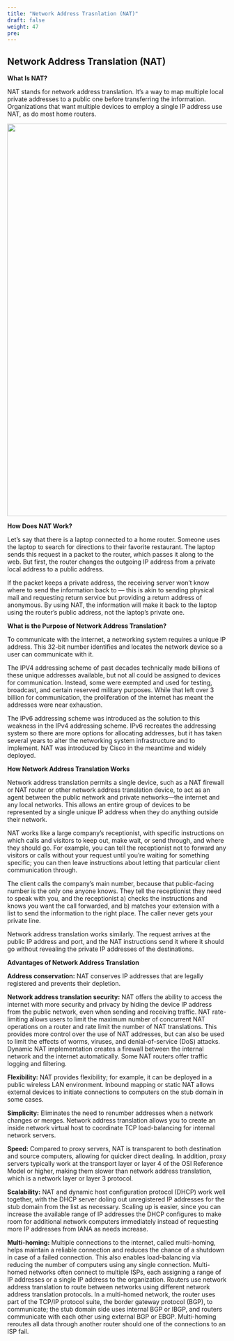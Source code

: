 ```yaml
---
title: "Network Address Trasnlation (NAT)"
draft: false
weight: 47
pre: 
---
```



**Network Address Translation (NAT)**
---

**What Is NAT?**

NAT stands for network address translation. It’s a way to map multiple local private addresses to a public one before transferring the information. Organizations that want multiple devices to employ a single IP address use NAT, as do most home routers.

<img src='/images/nat.webp' width='900px'>
 

**How Does NAT Work?**

Let’s say that there is a laptop connected to a home router. Someone uses the laptop to search for directions to their favorite restaurant. The laptop sends this request in a packet to the router, which passes it along to the web. But first, the router changes the outgoing IP address from a private local address to a public address.

If the packet keeps a private address, the receiving server won’t know where to send the information back to — this is akin to sending physical mail and requesting return service but providing a return address of anonymous. By using NAT, the information will make it back to the laptop using the router’s public address, not the laptop’s private one.
 

**What is the Purpose of Network Address Translation?**

To communicate with the internet, a networking system requires a unique IP address. This 32-bit number identifies and locates the network device so a user can communicate with it.

The IPV4 addressing scheme of past decades technically made billions of these unique addresses available, but not all could be assigned to devices for communication. Instead, some were exempted and used for testing, broadcast, and certain reserved military purposes. While that left over 3 billion for communication, the proliferation of the internet has meant the addresses were near exhaustion.

The IPv6 addressing scheme was introduced as the solution to this weakness in the IPv4 addressing scheme. IPv6 recreates the addressing system so there are more options for allocating addresses, but it has taken several years to alter the networking system infrastructure and to implement. NAT was introduced by Cisco in the meantime and widely deployed.
 

**How Network Address Translation Works**

Network address translation permits a single device, such as a NAT firewall or NAT router or other network address translation device, to act as an agent between the public network and private networks—the internet and any local networks. This allows an entire group of devices to be represented by a single unique IP address when they do anything outside their network.

NAT works like a large company’s receptionist, with specific instructions on which calls and visitors to keep out, make wait, or send through, and where they should go. For example, you can tell the receptionist not to forward any visitors or calls without your request until you’re waiting for something specific; you can then leave instructions about letting that particular client communication through.

The client calls the company’s main number, because that public-facing number is the only one anyone knows. They tell the receptionist they need to speak with you, and the receptionist a) checks the instructions and knows you want the call forwarded, and b) matches your extension with a list to send the information to the right place. The caller never gets your private line.

Network address translation works similarly. The request arrives at the public IP address and port, and the NAT instructions send it where it should go without revealing the private IP addresses of the destinations.

**Advantages of Network Address Translation**

**Address conservation:** NAT conserves IP addresses that are legally registered and prevents their depletion.

**Network address translation security:** NAT offers the ability to access the internet with more security and privacy by hiding the device IP address from the public network, even when sending and receiving traffic. NAT rate-limiting allows users to limit the maximum number of concurrent NAT operations on a router and rate limit the number of NAT translations. This provides more control over the use of NAT addresses, but can also be used to limit the effects of worms, viruses, and denial-of-service (DoS) attacks. Dynamic NAT implementation creates a firewall between the internal network and the internet automatically. Some NAT routers offer traffic logging and filtering.

**Flexibility:** NAT provides flexibility; for example, it can be deployed in a public wireless LAN environment. Inbound mapping or static NAT allows external devices to initiate connections to computers on the stub domain in some cases.

**Simplicity:** Eliminates the need to renumber addresses when a network changes or merges.
Network address translation allows you to create an inside network virtual host to coordinate TCP load-balancing for internal network servers.

**Speed:** Compared to proxy servers, NAT is transparent to both destination and source computers, allowing for quicker direct dealing. In addition, proxy servers typically work at the transport layer or layer 4 of the OSI Reference Model or higher, making them slower than network address translation, which is a network layer or layer 3 protocol.

**Scalability:** NAT and dynamic host configuration protocol (DHCP) work well together, with the DHCP server doling out unregistered IP addresses for the stub domain from the list as necessary. Scaling up is easier, since you can increase the available range of IP addresses the DHCP configures to make room for additional network computers immediately instead of requesting more IP addresses from IANA as needs increase.

**Multi-homing:** Multiple connections to the internet, called multi-homing, helps maintain a reliable connection and reduces the chance of a shutdown in case of a failed connection. This also enables load-balancing via reducing the number of computers using any single connection. Multi-homed networks often connect to multiple ISPs, each assigning a range of IP addresses or a single IP address to the organization. Routers use network address translation to route between networks using different network address translation protocols. In a multi-homed network, the router uses part of the TCP/IP protocol suite, the border gateway protocol (BGP), to communicate; the stub domain side uses internal BGP or IBGP, and routers communicate with each other using external BGP or EBGP. Multi-homing reroutes all data through another router should one of the connections to an ISP fail.



